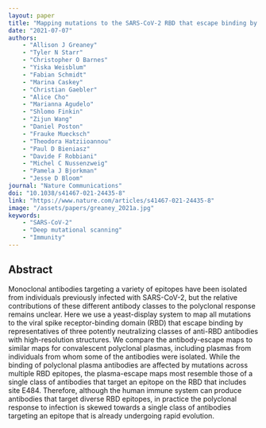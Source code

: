 ```yaml
---
layout: paper
title: "Mapping mutations to the SARS-CoV-2 RBD that escape binding by different classes of antibodies"
date: "2021-07-07"
authors:
    - "Allison J Greaney"
    - "Tyler N Starr"
    - "Christopher O Barnes"
    - "Yiska Weisblum"
    - "Fabian Schmidt"
    - "Marina Caskey"
    - "Christian Gaebler"
    - "Alice Cho"
    - "Marianna Agudelo"
    - "Shlomo Finkin"
    - "Zijun Wang"
    - "Daniel Poston"
    - "Frauke Muecksch"
    - "Theodora Hatziioannou"
    - "Paul D Bieniasz"
    - "Davide F Robbiani"
    - "Michel C Nussenzweig"
    - "Pamela J Bjorkman"
    - "Jesse D Bloom"
journal: "Nature Communications"
doi: "10.1038/s41467-021-24435-8"
link: "https://www.nature.com/articles/s41467-021-24435-8"
image: "/assets/papers/greaney_2021a.jpg"
keywords:
    - "SARS-CoV-2"
    - "Deep mutational scanning"
    - "Immunity"
---
```


## Abstract

Monoclonal antibodies targeting a variety of epitopes have been isolated from individuals previously infected with SARS-CoV-2, but the relative contributions of these different antibody classes to the polyclonal response remains unclear. Here we use a yeast-display system to map all mutations to the viral spike receptor-binding domain (RBD) that escape binding by representatives of three potently neutralizing classes of anti-RBD antibodies with high-resolution structures. We compare the antibody-escape maps to similar maps for convalescent polyclonal plasmas, including plasmas from individuals from whom some of the antibodies were isolated. While the binding of polyclonal plasma antibodies are affected by mutations across multiple RBD epitopes, the plasma-escape maps most resemble those of a single class of antibodies that target an epitope on the RBD that includes site E484. Therefore, although the human immune system can produce antibodies that target diverse RBD epitopes, in practice the polyclonal response to infection is skewed towards a single class of antibodies targeting an epitope that is already undergoing rapid evolution.
